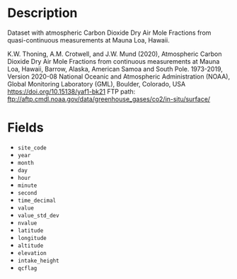 # Description

Dataset with atmospheric Carbon Dioxide Dry Air Mole Fractions from quasi-continuous measurements at Mauna Loa, Hawaii.

K.W. Thoning, A.M. Crotwell, and J.W. Mund (2020), Atmospheric Carbon Dioxide Dry Air Mole Fractions from continuous measurements at Mauna Loa, Hawaii, Barrow, Alaska, American Samoa and South Pole. 1973-2019, Version 2020-08 National Oceanic and Atmospheric Administration (NOAA), Global Monitoring Laboratory (GML), Boulder, Colorado, USA https://doi.org/10.15138/yaf1-bk21 FTP path: ftp://aftp.cmdl.noaa.gov/data/greenhouse_gases/co2/in-situ/surface/


# Fields

* `site_code` 
* `year`
* `month` 
* `day` 
* `hour` 
* `minute` 
* `second` 
* `time_decimal` 
* `value` 
* `value_std_dev` 
* `nvalue` 
* `latitude` 
* `longitude` 
* `altitude` 
* `elevation` 
* `intake_height` 
* `qcflag`
